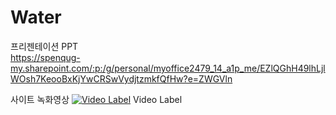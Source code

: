 # Water


프리젠테이션 PPT
<br>
https://spenqug-my.sharepoint.com/:p:/g/personal/myoffice2479_14_a1p_me/EZlQGhH49lhLjlWOsh7KeooBxKjYwCRSwVydjtzmkfQfHw?e=ZWGVln


사이트 녹화영상
[![Video Label](http://img.youtube.com/vi/TzNDmdsbzGM/0.jpg)](https://youtu.be/TzNDmdsbzGM?t=3s) Video Label
